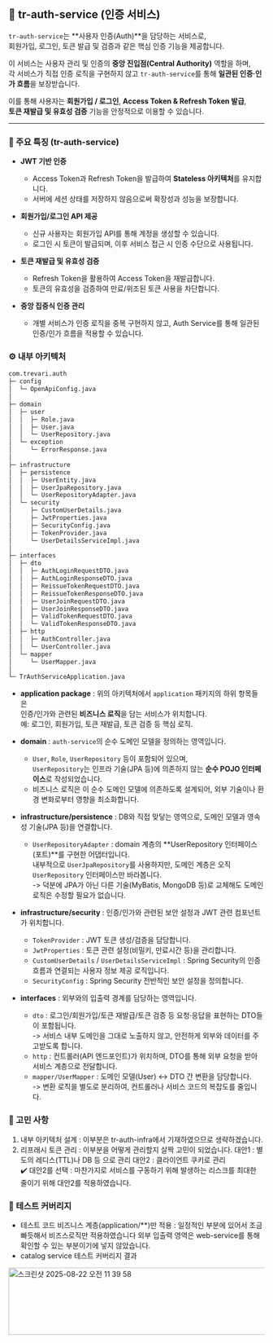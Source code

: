 ## 🔑 tr-auth-service (인증 서비스)

`tr-auth-service`는 **사용자 인증(Auth)**을 담당하는 서비스로,  
회원가입, 로그인, 토큰 발급 및 검증과 같은 핵심 인증 기능을 제공합니다.  

이 서비스는 사용자 관리 및 인증의 **중앙 진입점(Central Authority)** 역할을 하며,  
각 서비스가 직접 인증 로직을 구현하지 않고 `tr-auth-service`를 통해 **일관된 인증·인가 흐름**을 보장받습니다.  

이를 통해 사용자는 **회원가입 / 로그인**, **Access Token & Refresh Token 발급**,  
**토큰 재발급 및 유효성 검증** 기능을 안정적으로 이용할 수 있습니다.

---

### 🔑 주요 특징 (tr-auth-service)

- **JWT 기반 인증**
  - Access Token과 Refresh Token을 발급하여 **Stateless 아키텍처**를 유지합니다.  
  - 서버에 세션 상태를 저장하지 않음으로써 확장성과 성능을 보장합니다.  

- **회원가입/로그인 API 제공**
  - 신규 사용자는 회원가입 API를 통해 계정을 생성할 수 있습니다.  
  - 로그인 시 토큰이 발급되며, 이후 서비스 접근 시 인증 수단으로 사용됩니다.  

- **토큰 재발급 및 유효성 검증**
  - Refresh Token을 활용하여 Access Token을 재발급합니다.  
  - 토큰의 유효성을 검증하여 만료/위조된 토큰 사용을 차단합니다.  

- **중앙 집중식 인증 관리**
  - 개별 서비스가 인증 로직을 중복 구현하지 않고, Auth Service를 통해 일관된 인증/인가 흐름을 적용할 수 있습니다.

### ⚙️ 내부 아키텍처

```bash
com.trevari.auth
├─ config
│  └─ OpenApiConfig.java
│
├─ domain
│  ├─ user
│  │  ├─ Role.java
│  │  ├─ User.java
│  │  └─ UserRepository.java
│  └─ exception
│     └─ ErrorResponse.java
│
├─ infrastructure
│  ├─ persistence
│  │  ├─ UserEntity.java
│  │  ├─ UserJpaRepository.java
│  │  └─ UserRepositoryAdapter.java
│  └─ security
│     ├─ CustomUserDetails.java
│     ├─ JwtProperties.java
│     ├─ SecurityConfig.java
│     ├─ TokenProvider.java
│     └─ UserDetailsServiceImpl.java
│
├─ interfaces
│  ├─ dto
│  │  ├─ AuthLoginRequestDTO.java
│  │  ├─ AuthLoginResponseDTO.java
│  │  ├─ ReissueTokenRequestDTO.java
│  │  ├─ ReissueTokenResponseDTO.java
│  │  ├─ UserJoinRequestDTO.java
│  │  ├─ UserJoinResponseDTO.java
│  │  ├─ ValidTokenRequestDTO.java
│  │  └─ ValidTokenResponseDTO.java
│  ├─ http
│  │  ├─ AuthController.java
│  │  └─ UserController.java
│  └─ mapper
│     └─ UserMapper.java
│
└─ TrAuthServiceApplication.java
```

- **application package** : 위의 아키텍처에서 `application` 패키지의 하위 항목들은  
  인증/인가와 관련된 **비즈니스 로직**을 담는 서비스가 위치합니다.  
  예: 로그인, 회원가입, 토큰 재발급, 토큰 검증 등 핵심 로직.

- **domain** : `auth-service`의 순수 도메인 모델을 정의하는 영역입니다.  
  - `User`, `Role`, `UserRepository` 등이 포함되어 있으며,  
    `UserRepository`는 인프라 기술(JPA 등)에 의존하지 않는 **순수 POJO 인터페이스**로 작성되었습니다.  
  - 비즈니스 로직은 이 순수 도메인 모델에 의존하도록 설계되어, 외부 기술이나 환경 변화로부터 영향을 최소화합니다.

- **infrastructure/persistence** : DB와 직접 맞닿는 영역으로, 도메인 모델과 영속성 기술(JPA 등)을 연결합니다.  
  - `UserRepositoryAdapter` : domain 계층의 **UserRepository 인터페이스(포트)**를 구현한 어댑터입니다.  
    내부적으로 `UserJpaRepository`를 사용하지만, 도메인 계층은 오직 `UserRepository` 인터페이스만 바라봅니다.  
    -> 덕분에 JPA가 아닌 다른 기술(MyBatis, MongoDB 등)로 교체해도 도메인 로직은 수정할 필요가 없습니다.  

- **infrastructure/security** : 인증/인가와 관련된 보안 설정과 JWT 관련 컴포넌트가 위치합니다.  
  - `TokenProvider` : JWT 토큰 생성/검증을 담당합니다.  
  - `JwtProperties` : 토큰 관련 설정(비밀키, 만료시간 등)을 관리합니다.  
  - `CustomUserDetails` / `UserDetailsServiceImpl` : Spring Security의 인증 흐름과 연결되는 사용자 정보 제공 로직입니다.  
  - `SecurityConfig` : Spring Security 전반적인 보안 설정을 정의합니다.  

- **interfaces** : 외부와의 입출력 경계를 담당하는 영역입니다.  
  - `dto` : 로그인/회원가입/토큰 재발급/토큰 검증 등 요청·응답을 표현하는 DTO들이 포함됩니다.  
    -> 서비스 내부 도메인을 그대로 노출하지 않고, 안전하게 외부와 데이터를 주고받도록 합니다.  
  - `http` : 컨트롤러(API 엔드포인트)가 위치하며, DTO를 통해 외부 요청을 받아 서비스 계층으로 전달합니다.  
  - `mapper/UserMapper` : 도메인 모델(User) ↔ DTO 간 변환을 담당합니다.  
    -> 변환 로직을 별도로 분리하여, 컨트롤러나 서비스 코드의 복잡도를 줄입니다.

### 📌 고민 사항
1. 내부 아키텍처 설계 : 이부분은 tr-auth-infra에서 기재하였으므로 생략하겠습니다.
2. 리프래시 토큰 관리 : 이부분을 어떻게 관리할지 살짝 고민이 되었습니다. 
  대안1 : 별도의 레디스(TTL)나 DB 등 으로 관리
  대안2 : 클라이언트 쿠키로 관리  
✔️ 대안2를 선택 : 마찬가지로 서비스를 구동하기 위해 발생하는 리스크를 최대한 줄이기 위해 대안2를 적용하였습니다.

### 🔖 테스트 커버리지
 - 테스트 코드 비즈니스 계층(application/**)만 적용 : 일정적인 부분에 있어서 조금 빠듯해서 비즈스로직만 적용하였습니다 외부 입출력 영역은 web-service를 통해 확인할 수 있는 부분이기에 넣지 않았습니다.
 - catalog service 테스트 커버리지 결과
<img width="1097" height="132" alt="스크린샷 2025-08-22 오전 11 39 58" src="https://github.com/user-attachments/assets/830b7eee-cabb-4d88-8caa-e89e2ca99d76" />



